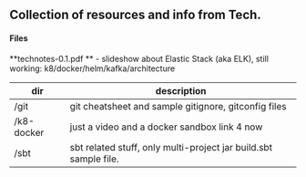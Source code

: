 
  ## Collection of resources and info from Tech.
  
  #### Files
  
**technotes-0.1.pdf ** - slideshow about Elastic Stack (aka ELK), still working: k8/docker/helm/kafka/architecture
  
| dir | description |
|---|---|
|/git|git cheatsheet and sample gitignore, gitconfig files|
|/k8-docker| just a video and a docker sandbox link 4 now|
|/sbt| sbt related stuff, only multi-project jar build.sbt sample file.

